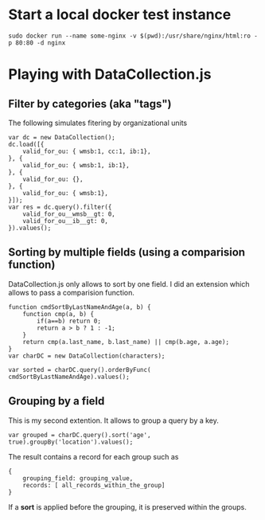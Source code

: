 
# Start a local docker test instance
    sudo docker run --name some-nginx -v $(pwd):/usr/share/nginx/html:ro -p 80:80 -d nginx

# Playing with DataCollection.js
## Filter by categories (aka "tags")
The following simulates fitering by organizational units

    var dc = new DataCollection();
    dc.load([{
        valid_for_ou: { wmsb:1, cc:1, ib:1},
    }, {
        valid_for_ou: { wmsb:1, ib:1},
    }, {
        valid_for_ou: {},
    }, {
        valid_for_ou: { wmsb:1},
    }]);
    var res = dc.query().filter({
        valid_for_ou__wmsb__gt: 0,
        valid_for_ou__ib__gt: 0,
    }).values();

## Sorting by multiple fields (using a comparision function)
DataCollection.js only allows to sort by one field. I did an extension which allows to pass a comparision function.

    function cmdSortByLastNameAndAge(a, b) {
        function cmp(a, b) {
            if(a==b) return 0;
            return a > b ? 1 : -1;
        }
        return cmp(a.last_name, b.last_name) || cmp(b.age, a.age);
    }
    var charDC = new DataCollection(characters);
    
    var sorted = charDC.query().orderByFunc( cmdSortByLastNameAndAge).values();

## Grouping by a field
This is my second extention. It allows to group a query by a key. 

    var grouped = charDC.query().sort('age', true).groupBy('location').values();

The result contains a record for each group such as

    {
        grouping_field: grouping_value,
        records: [ all_records_within_the_group]
    }

If a **sort** is applied before the grouping, it is preserved within the groups.

